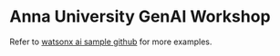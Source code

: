 # Anna University GenAI Workshop

Refer to [watsonx ai sample github](https://github.com/IBM/watsonx-ai-samples) for more examples.
